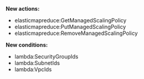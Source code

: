 **New actions:**

- elasticmapreduce:GetManagedScalingPolicy
- elasticmapreduce:PutManagedScalingPolicy
- elasticmapreduce:RemoveManagedScalingPolicy

**New conditions:**

- lambda:SecurityGroupIds
- lambda:SubnetIds
- lambda:VpcIds
